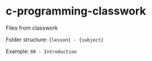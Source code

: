 # c-programming-classwork
Files from classwork 

Folder structure: `{lesson} - {subject}`

Example: `00 - Introduction`
